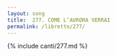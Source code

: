 ```yaml
---
layout: song
title:  277. COME L’AURORA VERRAI
permalink: /libretto/277/
---
```

{% include canti/277.md %}   